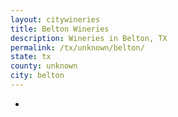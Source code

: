 ```yaml
---
layout: citywineries
title: Belton Wineries
description: Wineries in Belton, TX
permalink: /tx/unknown/belton/
state: tx
county: unknown
city: belton
---
```

-
